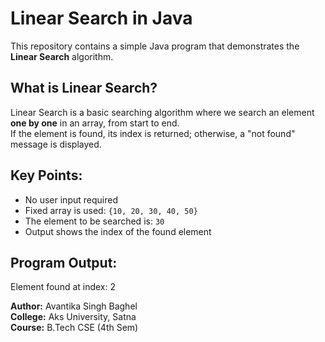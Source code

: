 # Linear Search in Java

This repository contains a simple Java program that demonstrates the **Linear Search** algorithm.

##  What is Linear Search?

Linear Search is a basic searching algorithm where we search an element **one by one** in an array, from start to end.  
If the element is found, its index is returned; otherwise, a "not found" message is displayed.

##  Key Points:

- No user input required
- Fixed array is used: `{10, 20, 30, 40, 50}`
- The element to be searched is: `30`
- Output shows the index of the found element

## Program Output:
Element found at index: 2


**Author:** Avantika Singh Baghel  
**College:** Aks University, Satna  
**Course:** B.Tech CSE (4th Sem)  
